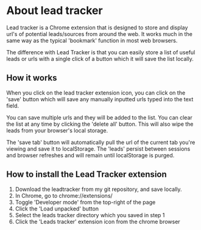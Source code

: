 # About lead tracker

Lead tracker is a Chrome extension that is designed to store and display url's of potential leads/sources from around the web. It works much in the same way as the typical 'bookmark' function in most web browsers.

The difference with Lead Tracker is that you can easily store a list of useful leads or urls with a single click of a button which it will save the list locally.

## How it works

When you click on the lead tracker extension icon, you can click on the 'save' button which will save any manually inputted urls typed into the text field.

You can save multiple urls and they will be added to the list. You can clear the list at any time by clicking the 'delete all' button. This will also wipe the leads from your browser's local storage.

The 'save tab' button will automatically pull the url of the current tab
you're viewing and save it to localStorage. The 'leads' persist between sessions and browser refreshes and will remain until localStorage is purged.

## How to install the Lead Tracker extension

1. Download the leadtracker from my git repository, and save locally.
2. In Chrome, go to chrome://extensions/
3. Toggle 'Developer mode' from the top-right of the page
4. Click the 'Load unpacked' button
5. Select the leads tracker directory which you saved in step 1
6. Click the 'Leads tracker' extension icon from the chrome browser

